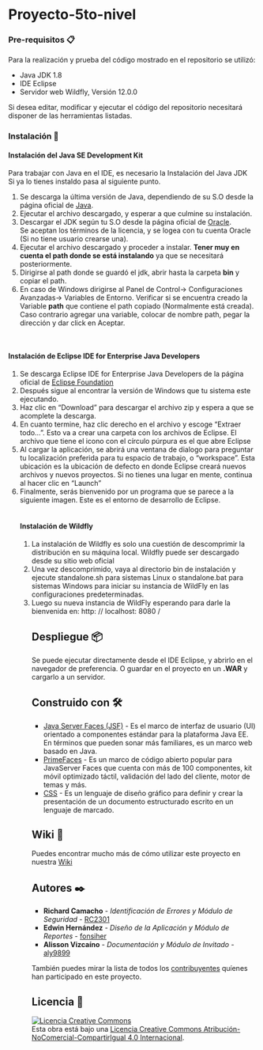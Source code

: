 # Proyecto-5to-nivel
### Pre-requisitos 📋
Para la realización y prueba del código mostrado en el repositorio se utilizó:
<ul>
  <li>Java JDK 1.8</li>
  <li>IDE Eclipse</li>
  <li>Servidor web Wildfly, Versión 12.0.0</li>
</ul>
Si desea editar, modificar y ejecutar el código del repositorio necesitará disponer de las herramientas listadas. <br/>

### Instalación 🔧

<h4>Instalación del Java SE Development Kit</h4>
<p>Para trabajar con Java en el IDE, es necesario la Instalación del Java JDK <br/>
Si ya lo tienes instaldo pasa al siguiente punto.</p>
<ol>
<li>Se descarga  la última versión de Java, dependiendo de su S.O desde la  página oficial de <a href="https://www.java.com/es/download/">Java</a>. </li>
<li>Ejecutar el archivo descargado, y esperar a que culmine su instalación.</li>
<li>Descargar el JDK según tu S.O desde la  página oficial de <a href="https://www.oracle.com/java/technologies/javase/javase-jdk8-downloads.html">Oracle</a>.<br/>
 Se aceptan los términos de la licencia, y se logea con tu cuenta Oracle (Si no tiene usuario crearse una).</li>
<li>Ejecutar el archivo descargado y proceder a instalar. <b> Tener muy en cuenta el path donde se está instalando</b> ya que se necesitará posteriormente.</li>
<li>Dirigirse al path donde se guardó el jdk, abrir hasta la carpeta <b>bin</b> y copiar el path.</li>
<li>En caso de Windows dirigirse al Panel de Control-> Configuraciones Avanzadas-> Variables de Entorno. Verificar si se encuentra creado la Variable <b>path</b>
que contiene el path copiado (Normalmente está creada). Caso contrario agregar una variable, colocar de nombre path, pegar la dirección y dar click en Aceptar. </li>
</ol>

<br/>
<h4>Instalación de Eclipse IDE for Enterprise Java Developers</h4>
<ol>
<li>Se descarga Eclipse IDE for Enterprise Java Developers de la página oficial de <a href="https://www.eclipse.org/downloads/packages/release/2020-06/r/eclipse-ide-enterprise-java-developers.">Eclipse Foundation</a>
  <li>Después sigue al encontrar la versión de Windows que tu sistema este ejecutando.</li>
  <li>Haz clic en “Download” para descargar el archivo zip y espera a que se acomplete la descarga. </li>
   <li>En cuanto termine, haz clic derecho en el archivo y escoge “Extraer todo…”. Esto va a crear una carpeta con los archivos de Eclipse. El archivo que tiene el icono con el círculo púrpura es el que abre Eclipse </li>
   <li>Al cargar la aplicación, se abrirá una ventana de dialogo para preguntar tu localización preferida para tu espacio de trabajo, o “workspace”. Esta ubicación es la ubicación de defecto en donde Eclipse creará nuevos archivos y nuevos proyectos. Si no tienes una lugar en mente, continua al hacer clic en “Launch”</li>
  <li>Finalmente, serás bienvenido por un programa que se parece a la siguiente imagen. Este es el entorno de desarrollo de Eclipse.</li>
  
<br/>
<h4>Instalación de Wildfly</h4>
<ol>
  <li>La instalación de Wildfly es solo una cuestión de descomprimir la distribución en su máquina local. Wildfly puede ser descargado desde su sitio web oficial</li>
  <li>Una vez descomprimido, vaya al directorio bin de instalación y ejecute standalone.sh para sistemas Linux o standalone.bat para sistemas Windows para iniciar su instancia de WildFly en las configuraciones predeterminadas.</li>
  <li>Luego su nueva instancia de WildFly esperando para darle la bienvenida en: http: // localhost: 8080 /</li>
  
## Despliegue 📦

Se puede ejecutar directamente desde el IDE Eclipse, y abrirlo en el navegador de preferencia. 
O guardar en el proyecto en un **.WAR** y cargarlo a un servidor. 

## Construido con 🛠️

* [Java Server Faces (JSF)](http://www.javaserverfaces.org/) - Es el marco de interfaz de usuario (UI) orientado a componentes estándar para la plataforma Java EE. En términos que pueden sonar más familiares, es un marco web basado en Java.
* [PrimeFaces](https://www.primefaces.org/gettingstarted/) - Es un marco de código abierto popular para JavaServer Faces que cuenta con más de 100 componentes, kit móvil optimizado táctil, validación del lado del cliente, motor de temas y más.
* [CSS](https://www.w3schools.com/css/) - Es un lenguaje de diseño gráfico para definir y crear la presentación de un documento estructurado escrito en un lenguaje de marcado.

## Wiki 📖

Puedes encontrar mucho más de cómo utilizar este proyecto en nuestra [Wiki](https://github.com/fonsiher/Proyecto-5to-nivel/wiki)

## Autores ✒️

* **Richard Camacho** - *Identificación de Errores y Módulo de Seguridad* - [RC2301](https://github.com/RC2301)
* **Edwin Hernández** - *Diseño de la Aplicación y Módulo de Reportes* - [fonsiher](https://github.com/fonsiher)
* **Alisson Vizcaíno** - *Documentación y Módulo de Invitado* - [aly9899](https://github.com/aly9899)

También puedes mirar la lista de todos los [contribuyentes](https://github.com/fonsiher/Proyecto-5to-nivel/graphs/contributors) quíenes han participado en este proyecto. 

## Licencia 📄

<a rel="license" href="http://creativecommons.org/licenses/by-nc-sa/4.0/"><img alt="Licencia Creative Commons" style="border-width:0" src="https://i.creativecommons.org/l/by-nc-sa/4.0/88x31.png" /></a><br />Esta obra está bajo una <a rel="license" href="http://creativecommons.org/licenses/by-nc-sa/4.0/">Licencia Creative Commons Atribución-NoComercial-CompartirIgual 4.0 Internacional</a>.
